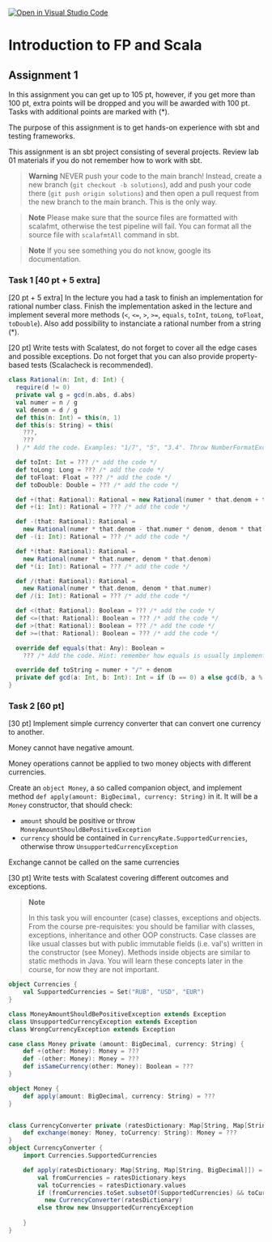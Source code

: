 [![Open in Visual Studio Code](https://classroom.github.com/assets/open-in-vscode-c66648af7eb3fe8bc4f294546bfd86ef473780cde1dea487d3c4ff354943c9ae.svg)](https://classroom.github.com/online_ide?assignment_repo_id=9223451&assignment_repo_type=AssignmentRepo)
# Introduction to FP and Scala
## Assignment 1
In this assignment you can get up to 105 pt, however, if you get more than 100 pt, extra points will be dropped and you will be awarded with 100 pt. Tasks with additional points are marked with (*). 

The purpose of this assignment is to get hands-on experience with sbt and testing frameworks.

This assignment is an sbt project consisting of several projects. Review lab 01 materials if you do not remember how to work with sbt.

> **Warning**
> NEVER push your code to the main branch! Instead, create a new branch (`git checkout -b solutions`), add and push your code there (`git push origin solutions`) and then open a pull request from the new branch to the main branch. This is the only way.

> **Note**
> Please make sure that the source files are formatted with scalafmt, otherwise the test pipeline will fail. You can format all the source file with `scalafmtAll` command in sbt.

> **Note**
> If you see something you do not know, google its documentation.
### Task 1 [40 pt + 5 extra]
[20 pt + 5 extra] In the lecture you had a task to finish an implementation for rational number class. Finish the implementation asked in the lecture and implement several more methods (`<`, `<=`, `>`, `>=`, `equals`, `toInt`, `toLong`, `toFloat`, `toDouble`). Also add possibility to instanciate a rational number from a string (*). 

[20 pt] Write tests with Scalatest, do not forget to cover all the edge cases and possible exceptions. Do not forget that you can also provide property-based tests (Scalacheck is recommended).

```scala
class Rational(n: Int, d: Int) {
  require(d != 0)
  private val g = gcd(n.abs, d.abs)
  val numer = n / g
  val denom = d / g
  def this(n: Int) = this(n, 1)
  def this(s: String) = this(
    ???,
    ???
  ) /* Add the code. Examples: "1/7", "5", "3.4". Throw NumberFormatException if wrong format. [5 extra pt]*/

  def toInt: Int = ??? /* add the code */
  def toLong: Long = ??? /* add the code */
  def toFloat: Float = ??? /* add the code */
  def toDouble: Double = ??? /* add the code */

  def +(that: Rational): Rational = new Rational(numer * that.denom + that.numer * denom, denom * that.denom)
  def +(i: Int): Rational = ??? /* add the code */

  def -(that: Rational): Rational =
    new Rational(numer * that.denom - that.numer * denom, denom * that.denom)
  def -(i: Int): Rational = ??? /* add the code */

  def *(that: Rational): Rational =
    new Rational(numer * that.numer, denom * that.denom)
  def *(i: Int): Rational = ??? /* add the code */

  def /(that: Rational): Rational =
    new Rational(numer * that.denom, denom * that.numer)
  def /(i: Int): Rational = ??? /* add the code */

  def <(that: Rational): Boolean = ??? /* add the code */
  def <=(that: Rational): Boolean = ??? /* add the code */
  def >(that: Rational): Boolean = ??? /* add the code */
  def >=(that: Rational): Boolean = ??? /* add the code */

  override def equals(that: Any): Boolean =
    ??? /* Add the code. Hint: remember how equals is usually implemented in Java. Any is like Object in Java: it resides on top of the type hierarchy. */

  override def toString = numer + "/" + denom
  private def gcd(a: Int, b: Int): Int = if (b == 0) a else gcd(b, a % b)
}
```

### Task 2 [60 pt]
[30 pt] Implement simple currency converter that can convert one currency to another. 

Money cannot have negative amount. 

Money operations cannot be applied to two money objects with different currencies. 

Create an `object Money`, a so called companion object, and implement method `def apply(amount: BigDecimal, currency: String)` in it. It will be a `Money` constructor, that should check:

- `amount` should be positive or throw `MoneyAmountShouldBePositiveException`
- `currency` should be contained in `CurrencyRate.SupportedCurrencies`, otherwise throw `UnsupportedCurrencyException`

Exchange cannot be called on the same currencies

[30 pt] Write tests with Scalatest covering different outcomes and exceptions. 

> **Note**
> 
> In this task you will encounter (case) classes, exceptions and objects. From the course pre-requisites: you should be familiar with classes, exceptions, inheritance and other OOP constructs. Case classes are like usual classes but with public immutable fields (i.e. val's) written in the constructor (see Money). Methods inside objects are similar to static methods in Java. You will learn these concepts later in the course, for now they are not important.
```scala
object Currencies {
    val SupportedCurrencies = Set("RUB", "USD", "EUR")
}

class MoneyAmountShouldBePositiveException extends Exception
class UnsupportedCurrencyException extends Exception
class WrongCurrencyException extends Exception

case class Money private (amount: BigDecimal, currency: String) {
    def +(other: Money): Money = ???
    def -(other: Money): Money = ???
    def isSameCurrency(other: Money): Boolean = ???
}

object Money {
    def apply(amount: BigDecimal, currency: String) = ???
}


class CurrencyConverter private (ratesDictionary: Map[String, Map[String, BigDecimal]]) {
    def exchange(money: Money, toCurrency: String): Money = ??? 
}
object CurrencyConverter {
    import Currencies.SupportedCurrencies

    def apply(ratesDictionary: Map[String, Map[String, BigDecimal]]) = {
        val fromCurrencies = ratesDictionary.keys
        val toCurrencies = ratesDictionary.values
        if (fromCurrencies.toSet.subsetOf(SupportedCurrencies) && toCurrencies.forall(_.keys.toSet.subsetOf(SupportedCurrencies)))
          new CurrencyConverter(ratesDictionary)
        else throw new UnsupportedCurrencyException
        
    }
}
```